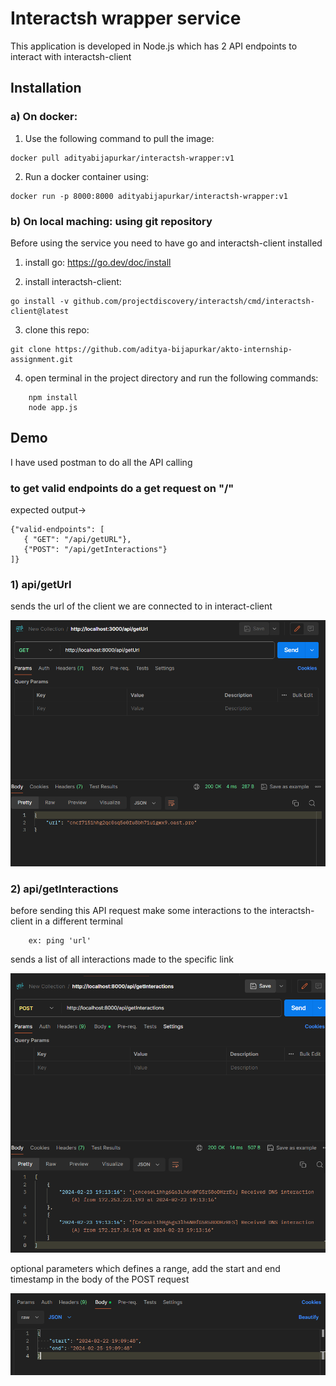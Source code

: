 # Interactsh wrapper service

This application is developed in Node.js which has 2 API endpoints to interact with interactsh-client

## Installation

### a) On docker:

1. Use the following command to pull the image:

```
docker pull adityabijapurkar/interactsh-wrapper:v1
```

2. Run a docker container using:

```
docker run -p 8000:8000 adityabijapurkar/interactsh-wrapper:v1
```

### b) On local maching: using git repository

Before using the service you need to have go and interactsh-client installed

1. install go: https://go.dev/doc/install

2. install interactsh-client:

```
go install -v github.com/projectdiscovery/interactsh/cmd/interactsh-client@latest
```

3. clone this repo:

```
git clone https://github.com/aditya-bijapurkar/akto-internship-assignment.git
```

4. open terminal in the project directory and run the following commands:

```
    npm install
    node app.js
```

## Demo

I have used postman to do all the API calling

### to get valid endpoints do a get request on "/"
expected output->
```
{"valid-endpoints": [
   { "GET": "/api/getURL"},
   {"POST": "/api/getInteractions"}
]}
```

### 1) api/getUrl

sends the url of the client we are connected to in interact-client

![getUrl](images/get.png)

### 2) api/getInteractions

before sending this API request make some interactions to the interactsh-client in a different terminal

```
    ex: ping 'url'
```

sends a list of all interactions made to the specific link

![getInteractions](images/post.png)

optional parameters which defines a range,
add the start and end timestamp in the body of the POST request

![body](images/body.png)
